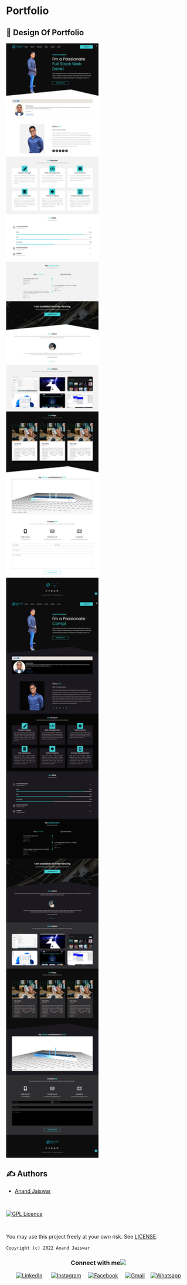 # Portfolio
<h2>👀 Design Of Portfolio</h2>
<div style="display:grid; grid-template-columns: repeat(2, 1fr);">
  <img src="DesignOfPortfolio.png" style="width: 16rem;">&nbsp;&nbsp;&nbsp;&nbsp;&nbsp;&nbsp;&nbsp;
  <img src="DesignOfPortfolio-DarkTheme.png"style="width: 16rem;">
</div>

## ✍️ Authors
- [Anand Jaiswar](https://github.com/anand-3399)

<br>

[![GPL Licence](https://badges.frapsoft.com/os/gpl/gpl.svg?v=103)](https://opensource.org/licenses/GPL-3.0/)

<br>

You may use this project freely at your own risk. See [LICENSE](https://opensource.org/licenses/GPL-3.0/).

    Copyright (c) 2022 Anand Jaiswar


<div align="center">
  <h3> Connect with me<a href="https://gifyu.com/image/Zy2f"><img src="https://github.com/milaan9/milaan9/blob/main/Handshake.gif" width="50px"></a></h3> 
  <p align="center">
    <a href="https://www.linkedin.com/in/anandjaiswar02/" target="_blank"><img alt="LinkedIn" width="25px" src="https://cdn-icons-png.flaticon.com/512/3536/3536505.png"></a> &nbsp; &nbsp;&nbsp;
    <a href="https://www.instagram.com/anand_3399/" target="_blank"><img alt="Instagram" width="25px" src="https://cdn-icons-png.flaticon.com/512/1384/1384063.png"></a> &nbsp;&nbsp;&nbsp;
    <a href="https://www.facebook.com/anand360/" target="_blank"><img alt="Facebook" width="25px" src="https://upload.wikimedia.org/wikipedia/commons/5/51/Facebook_f_logo_%282019%29.svg"></a> &nbsp;&nbsp;&nbsp;
    <a href="mailto:anandjaiswar02@gmail.com" target="_blank"><img alt="Gmail" width="25px" src="https://github.com/TheDudeThatCode/TheDudeThatCode/blob/master/Assets/Gmail.svg"></a>&nbsp;&nbsp;&nbsp;
    <a href="https://wa.me/+919699685491?text=Hello%20my%20friend!%20I%20want%20to%20connect%20with%20you.%20Just%20want%20to%20know%20about%20" target="_blank"><img alt="Whatsapp" width="25px" src="https://cdn-icons-png.flaticon.com/512/5968/5968841.png"></a>
  </p>
</div>
